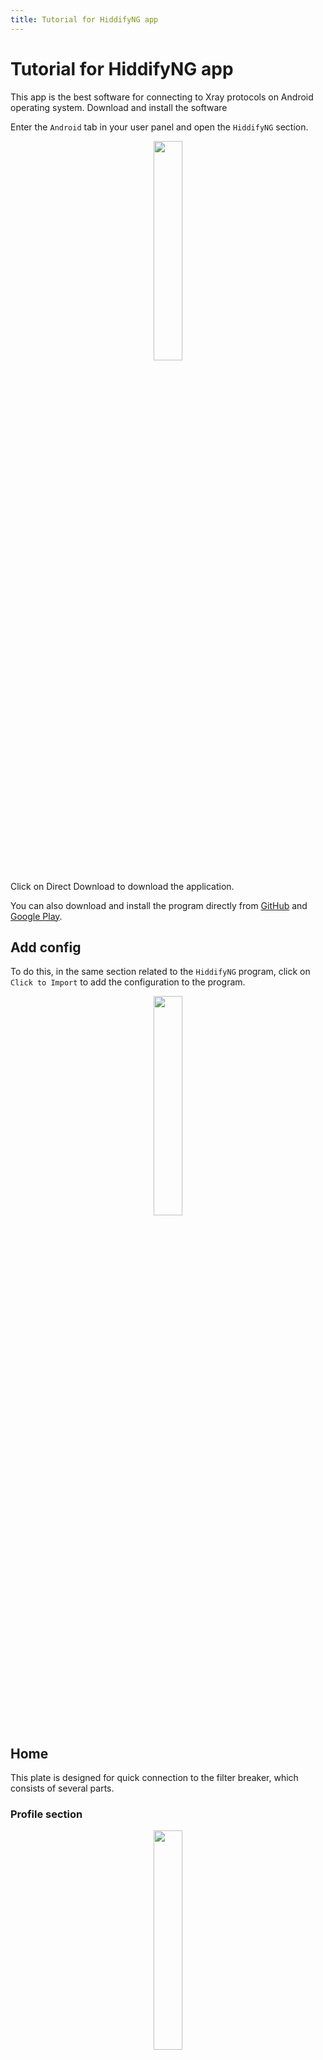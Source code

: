 ```yaml
---
title: Tutorial for HiddifyNG app
---
```


<div dir="ltr" markdown="1">

# Tutorial for HiddifyNG app
This app is the best software for connecting to Xray protocols on Android operating system.
Download and install the software

Enter the `Android` tab in your user panel and open the `HiddifyNG` section.

<div align=center markdown=1>
  
<img width=30% src="
https://github.com/hiddify/hiddify-config/assets/125398461/5e2272ae-86e8-487c-8d09-f3866585c436" />
</div>



Click on Direct Download to download the application.

You can also download and install the program directly from [GitHub](https://github.com/hiddify/HiddifyNG/releases) and [Google Play](https://play.google.com/store/apps/details?id=ang.hiddify.com).

## Add config
To do this, in the same section related to the `HiddifyNG` program, click on `Click to Import` to add the configuration to the program.

<div align=center markdown=1>
  
<img width=30% src="https://github.com/hiddify/hiddify-config/assets/125398461/adf69d91-570b-4fb0-9266-09d3abdd837f" />
</div>




## Home
This plate is designed for quick connection to the filter breaker, which consists of several parts.

### Profile section

<div align=center markdown=1>
  
<img width=30% src="https://github.com/hiddify/hiddify-config/assets/125398461/3b52550d-4e96-49c7-a966-282dfd48c4cc" />
</div>

In this section, you can see your imported profiles. 

- View the Traffic usage and the total traffic. Also see the number of days remaining in your account. (section number 1)

- You can enter your user page in the panel through button number 2

- You can contact your support through button number 3.


### Add new profile

For this, press the `+` button from the profile section or from the top right of the application.

You can use the copied link or scan its QR code.

<div align=center markdown=1>
  
<img width=30% src="https://github.com/hiddify/hiddify-config/assets/125398461/a3aa8b25-1500-48c8-8899-b38b31621024" />
</div>






### Connect to the software

To do this, click on the connection button in the middle of the screen.

<div align=center markdown=1>
  
<img width=30% src="https://github.com/hiddify/hiddify-config/assets/125398461/937d9d96-9f9f-4bfa-8700-858e161a289d" />
</div>


## Configs
Here are the configs that were added using the subscription link.

<div align=center markdown=1>
  
<img width=30% src="https://github.com/hiddify/hiddify-config/assets/125398461/8d68a8aa-fe9b-4396-a66c-7859a44082b8" />
</div>


### Update configs
For this, use the update button number 2.

### Start or stop configs
For this, use the update button number 3.

### Three-dot menu in configs
In this menu, which is a subset of the config menu, you can do various things that are mentioned below.



<div align=center markdown=1>
  
<img width=30% src="https://github.com/hiddify/hiddify-config/assets/125398461/afdd5488-99dc-4693-b5a8-6d9861e620e3" />
</div>




#### Filter configuration file
This menu is for filtering configurations based on a specific item.

#### Export non-custom configs
This menu is used to exit the configuration added to the program and transfer it to another device.

#### Remove all config
This menu is for deleting the entire config file from the program.

#### Remove duplicate config
Sometimes, due to the large number of configurations, you need to sort and remove the duplicate imported configurations from the program. Use this option for this.

#### Remove invalid config (Test first)
Sometimes you manipulate the configs to get better results by changing the parameters. If you need to delete configs that have invalid settings, use this option.

#### Real delay all configuration
This option displays the result for actual ping test based on the connection to the configs.

#### Sorting by test results
Sorts the list of configs based on the test result. Configurations with lower ping and better results are placed at the top of the list.

To do this, tap on the section related to the profile to open the section related to their settings.

You can edit the imported profiles or add a new profile.


## Advanced
On this page, there are advanced settings that will be mentioned later.

<div align=center markdown=1>
  
<img width=30% src="https://github.com/hiddify/hiddify-config/assets/125398461/28a6cdeb-5c7c-4e87-b47d-e3121a318c6a" />
</div>

## Proxy mode settings

The settings of this section determine how the traffic of sites and applications pass through the VPN, which consists of three parts.

#### All
All sites and apps pass through the app.


#### Blocked
Passes detected filtered sites through the app.

#### Not Opened
In addition to the identified filter sites, it also passes through the app the sites whose filtering status is unknown.


## Fragment

Fragment splits the sent packets into some pieces. In this way, SNI is hidden from the GFW and filtering will be bypassed. [more information](/fa/manager/basic-concepts-and-troubleshooting/How-the-TLS-Trick-works-and-its-usage/)

The settings in this section determine how information is transmitted in the form of fragmented packets. The purpose of applying these settings is to create resistance against the filtering system.

#### Default
Applies the fragment defined in the config or proxy link.

#### Random
It splits packets into random chunks.

#### SNI
It splits packets into two pieces.


## Connection mode
The settings in this section determine how to connect to configs.

#### Smart
It will automatically connect to the configuration with the highest speed (lowest ping).

#### Load Balance
It connects to several configs at the same time and traffic is distributed between them. This mode is very useful when the IP related to the configs is not clean. By using this mode and spreading the load on several configs, an acceptable speed would be obtained.

#### Manual
Configs are entered manually. By clicking this button, the app opens another page that shows the list of available configs in which you can choose your desired one.


## Three-line software menu settings
In this section, there are several general settings, the most useful parts of which are these.

<div align=center markdown=1>
  
<img width=30% src="https://github.com/hiddify/hiddify-config/assets/125398461/34534df8-e9a0-4e0d-886e-eaa15a50deec" />
</div>

### Subscription group setting
Settings for all subscription links Select this option.


### Settings
There are general software settings in this section.


### Logcat
Use this option if you need a log file for troubleshooting.

### Feedback
Use this menu if you need to report bugs and errors.
